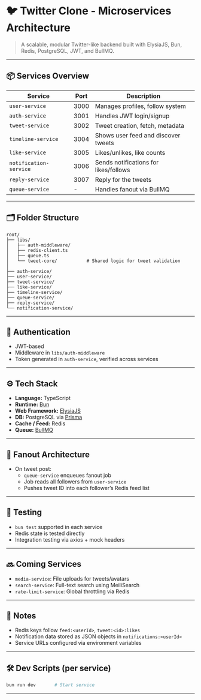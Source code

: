 # 🐦 Twitter Clone - Microservices Architecture

> A scalable, modular Twitter-like backend built with ElysiaJS, Bun, Redis, PostgreSQL, JWT, and BullMQ.

---

## 📦 Services Overview

| Service               | Port   | Description                           |
|----------------------|--------|---------------------------------------|
| `user-service`        | 3000   | Manages profiles, follow system       |
| `auth-service`        | 3001   | Handles JWT login/signup              |
| `tweet-service`       | 3002   | Tweet creation, fetch, metadata       |
| `timeline-service`    | 3004   | Shows user feed and discover tweets   |
| `like-service`        | 3005   | Likes/unlikes, like counts            |
| `notification-service`| 3006   | Sends notifications for likes/follows |
| `reply-service`       | 3007   | Reply for the tweets                  |
| `queue-service`       | -      | Handles fanout via BullMQ             |


---

## 🗂 Folder Structure

```
root/
├── libs/
│   ├── auth-middleware/
│   ├── redis-client.ts
│   ├── queue.ts
│   └── tweet-core/           # Shared logic for tweet validation
│
├── auth-service/
├── user-service/
├── tweet-service/
├── like-service/
├── timeline-service/
├── queue-service/
├── reply-service/
└── notification-service/
```


---

## 🔐 Authentication
- JWT-based
- Middleware in `libs/auth-middleware`
- Token generated in `auth-service`, verified across services


---

## ⚙️ Tech Stack

- **Language:** TypeScript
- **Runtime:** [Bun](https://bun.sh)
- **Web Framework:** [ElysiaJS](https://elysiajs.com)
- **DB:** PostgreSQL via [Prisma](https://www.prisma.io)
- **Cache / Feed:** Redis
- **Queue:** [BullMQ](https://bullmq.io)


---

## 🔄 Fanout Architecture

- On tweet post:
  - `queue-service` enqueues fanout job
  - Job reads all followers from `user-service`
  - Pushes tweet ID into each follower’s Redis feed list


---

## 🧪 Testing
- `bun test` supported in each service
- Redis state is tested directly
- Integration testing via axios + mock headers


---

## 🔜 Coming Services

- `media-service`: File uploads for tweets/avatars
- `search-service`: Full-text search using MeiliSearch
- `rate-limit-service`: Global throttling via Redis

---

## 🧠 Notes
- Redis keys follow `feed:<userId>`, `tweet:<id>:likes`
- Notification data stored as JSON objects in `notifications:<userId>`
- Service URLs configured via environment variables


---

## 🛠 Dev Scripts (per service)

```bash
bun run dev       # Start service
```

---
